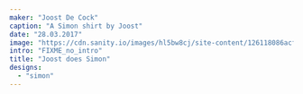```yaml
---
maker: "Joost De Cock"
caption: "A Simon shirt by Joost"
date: "28.03.2017"
image: "https://cdn.sanity.io/images/hl5bw8cj/site-content/126118086acff3eb0102a5defaa8ef47977a23c0-2048x1365.jpg"
intro: "FIXME_no_intro"
title: "Joost does Simon"
designs:
  - "simon"
---
```


